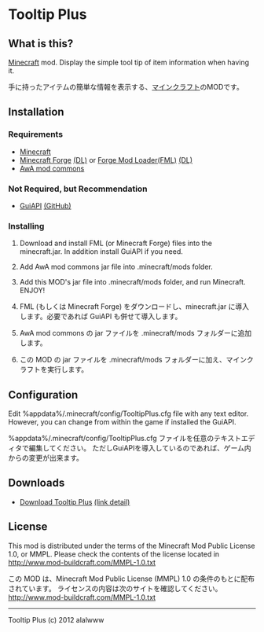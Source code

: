 Tooltip Plus
======================================

What is this?
------------------------------
[Minecraft](http://minecraft.net/) mod. Display the simple tool tip of item information when having it.

手に持ったアイテムの簡単な情報を表示する、[マインクラフト](http://minecraft.net/)のMODです。

Installation
------------------------------

### Requirements
* [Minecraft](http://minecraft.net/)
* [Minecraft Forge](http://minecraftforge.net/) [(DL)](http://files.minecraftforge.net/) or [Forge Mod Loader(FML)](https://github.com/cpw/FML) [(DL)](http://files.minecraftforge.net/fml/)
* [AwA mod commons](http://goo.gl/jCtMI)

### Not Required, but Recommendation
* [GuiAPI](http://www.minecraftforum.net/topic/612536-) [(GitHub)](https://github.com/ShaRose/GuiAPI/)

### Installing
1. Download and install FML (or Minecraft Forge) files into the minecraft.jar. In addition install GuiAPI if you need.
2. Add AwA mod commons jar file into .minecraft/mods folder.
3. Add this MOD's jar file into .minecraft/mods folder, and run Minecraft. ENJOY!

1. FML (もしくは Minecraft Forge) をダウンロードし、minecraft.jar に導入します。必要であれば GuiAPI も併せて導入します。
2. AwA mod commons の jar ファイルを .minecraft/mods フォルダーに追加します。
3. この MOD の jar ファイルを .minecraft/mods フォルダーに加え、マインクラフトを実行します。

Configuration
------------------------------

Edit %appdata%/.minecraft/config/TooltipPlus.cfg file with any text editor.
However, you can change from within the game if installed the GuiAPI.

%appdata%/.minecraft/config/TooltipPlus.cfg ファイルを任意のテキストエディタで編集してください。
ただしGuiAPIを導入しているのであれば、ゲーム内からの変更が出来ます。

Downloads
------------------------------

* [Download Tooltip Plus](http://goo.gl/aThkh) [(link detail)](http://goo.gl/#analytics/goo.gl/aThkh/all_time)

License
------------------------------

This mod is distributed under the terms of the Minecraft Mod Public License 1.0, or MMPL.
Please check the contents of the license located in http://www.mod-buildcraft.com/MMPL-1.0.txt

この MOD は、Minecraft Mod Public License (MMPL) 1.0 の条件のもとに配布されています。
ライセンスの内容は次のサイトを確認してください。 http://www.mod-buildcraft.com/MMPL-1.0.txt


------------------------------------------------------------

Tooltip Plus (c) 2012 alalwww
